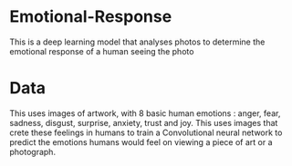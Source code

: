 # Emotional-Response
This is a deep learning model that analyses photos to determine the emotional response of a human seeing the photo

# Data
This uses images of artwork, with 8 basic human emotions : anger, fear, sadness, disgust, surprise, anxiety, trust and joy.
This uses images that crete these feelings in humans to train a Convolutional neural network to predict the emotions humans would feel on viewing a piece of art or a photograph.
